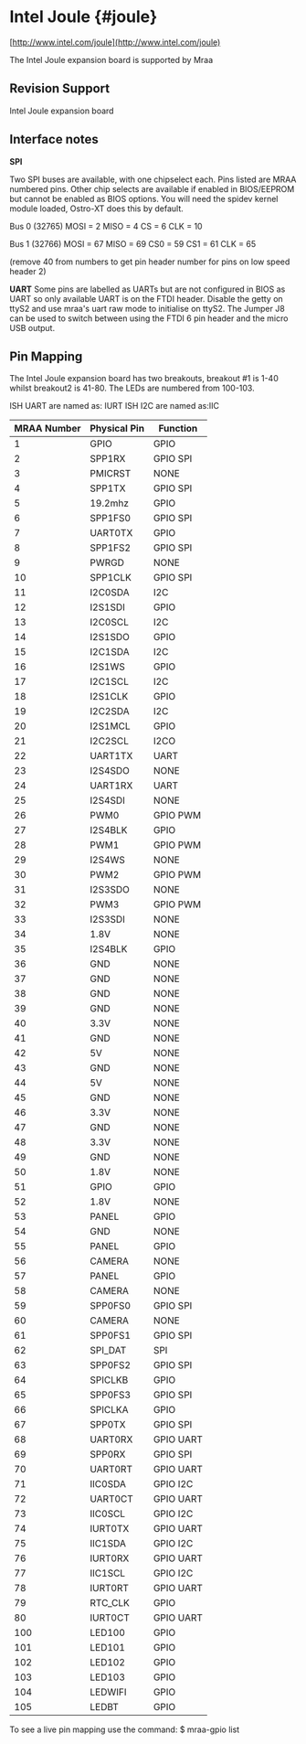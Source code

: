 Intel Joule {#joule}
===========

[http://www.intel.com/joule](http://www.intel.com/joule)

The Intel Joule expansion board is supported by Mraa

Revision Support
----------------
Intel Joule expansion board

Interface notes
---------------

**SPI**

Two SPI buses are available, with one chipselect each. Pins listed are MRAA
numbered pins. Other chip selects are available if enabled in BIOS/EEPROM but
cannot be enabled as BIOS options. You will need the spidev kernel module
loaded, Ostro-XT does this by default.

Bus 0 (32765)
MOSI = 2
MISO = 4
CS = 6
CLK = 10

Bus 1 (32766)
MOSI = 67
MISO = 69
CS0 = 59
CS1 = 61
CLK = 65

(remove 40 from numbers to get pin header number for pins on low speed header
2)

**UART** Some pins are labelled as UARTs but are not configured in BIOS as UART
so only available UART is on the FTDI header. Disable the getty on ttyS2 and
use mraa's uart raw mode to initialise on ttyS2. The Jumper J8 can be used to
switch between using the FTDI 6 pin header and the micro USB output.

Pin Mapping
-----------

The Intel Joule expansion board has two breakouts, breakout #1 is 1-40 whilst breakout2 is 41-80. The
LEDs are numbered from 100-103.

ISH UART are named as: IURT
ISH I2C are named as:IIC

| MRAA Number | Physical Pin | Function |
|-------------|--------------|----------|
| 1           | GPIO         | GPIO     |
| 2           | SPP1RX       | GPIO SPI |
| 3           | PMICRST      | NONE     |
| 4           | SPP1TX       | GPIO SPI |
| 5           | 19.2mhz      | GPIO     |
| 6           | SPP1FS0      | GPIO SPI |
| 7           | UART0TX      | GPIO     |
| 8           | SPP1FS2      | GPIO SPI |
| 9           | PWRGD        | NONE     |
| 10          | SPP1CLK      | GPIO SPI |
| 11          | I2C0SDA      | I2C      |
| 12          | I2S1SDI      | GPIO     |
| 13          | I2C0SCL      | I2C      |
| 14          | I2S1SDO      | GPIO     |
| 15          | I2C1SDA      | I2C      |
| 16          | I2S1WS       | GPIO     |
| 17          | I2C1SCL      | I2C      |
| 18          | I2S1CLK      | GPIO     |
| 19          | I2C2SDA      | I2C      |
| 20          | I2S1MCL      | GPIO     |
| 21          | I2C2SCL	     | I2CO     |
| 22          | UART1TX	     | UART     |
| 23          | I2S4SDO      | NONE     |
| 24          | UART1RX      | UART     |
| 25          | I2S4SDI	     | NONE     |
| 26          | PWM0         | GPIO PWM |
| 27          | I2S4BLK      | GPIO     |
| 28          | PWM1         | GPIO PWM |
| 29          | I2S4WS       | NONE     |
| 30          | PWM2         | GPIO PWM |
| 31          | I2S3SDO      | NONE     |
| 32          | PWM3         | GPIO PWM |
| 33          | I2S3SDI      | NONE     |
| 34          | 1.8V         | NONE     |
| 35          | I2S4BLK      | GPIO     |
| 36          | GND          | NONE     |
| 37          | GND          | NONE     |
| 38          | GND          | NONE     |
| 39          | GND          | NONE     |
| 40          | 3.3V         | NONE     |
| 41          | GND          | NONE     |
| 42          | 5V           | NONE     |
| 43          | GND          | NONE     |
| 44          | 5V           | NONE     |
| 45          | GND          | NONE     |
| 46          | 3.3V         | NONE     |
| 47          | GND          | NONE     |
| 48          | 3.3V         | NONE     |
| 49          | GND          | NONE     |
| 50          | 1.8V         | NONE     |
| 51          | GPIO         | GPIO     |
| 52          | 1.8V         | NONE     |
| 53          | PANEL        | GPIO     |
| 54          | GND          | NONE     |
| 55          | PANEL        | GPIO     |
| 56          | CAMERA       | NONE     |
| 57          | PANEL        | GPIO     |
| 58          | CAMERA       | NONE     |
| 59          | SPP0FS0      | GPIO SPI |
| 60          | CAMERA       | NONE     |
| 61          | SPP0FS1      | GPIO SPI |
| 62          | SPI_DAT      | SPI      |
| 63          | SPP0FS2      | GPIO SPI |
| 64          | SPICLKB      | GPIO     |
| 65          | SPP0FS3      | GPIO SPI |
| 66          | SPICLKA      | GPIO     |
| 67          | SPP0TX       | GPIO SPI |
| 68          | UART0RX      | GPIO UART|
| 69          | SPP0RX       | GPIO SPI |
| 70          | UART0RT      | GPIO UART|
| 71          | IIC0SDA      | GPIO I2C |
| 72          | UART0CT      | GPIO UART|
| 73          | IIC0SCL      | GPIO I2C |
| 74          | IURT0TX      | GPIO UART|
| 75          | IIC1SDA      | GPIO I2C |
| 76          | IURT0RX      | GPIO UART|
| 77          | IIC1SCL      | GPIO I2C |
| 78          | IURT0RT      | GPIO UART|
| 79          | RTC_CLK      | GPIO     |
| 80          | IURT0CT      | GPIO UART|
| 100         | LED100       | GPIO     |
| 101         | LED101       | GPIO 	|
| 102         | LED102       | GPIO 	|
| 103         | LED103       | GPIO 	|
| 104         | LEDWIFI      | GPIO     |
| 105         | LEDBT        | GPIO     |

To see a live pin mapping use the command:
$ mraa-gpio list
